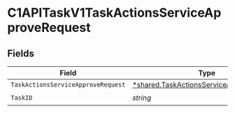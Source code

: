 # C1APITaskV1TaskActionsServiceApproveRequest


## Fields

| Field                                                                                               | Type                                                                                                | Required                                                                                            | Description                                                                                         |
| --------------------------------------------------------------------------------------------------- | --------------------------------------------------------------------------------------------------- | --------------------------------------------------------------------------------------------------- | --------------------------------------------------------------------------------------------------- |
| `TaskActionsServiceApproveRequest`                                                                  | [*shared.TaskActionsServiceApproveRequest](../../models/shared/taskactionsserviceapproverequest.md) | :heavy_minus_sign:                                                                                  | N/A                                                                                                 |
| `TaskID`                                                                                            | *string*                                                                                            | :heavy_check_mark:                                                                                  | N/A                                                                                                 |